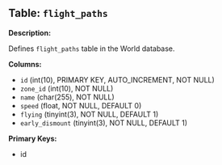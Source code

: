 ## Table: `flight_paths`

**Description:**

Defines `flight_paths` table in the World database.

**Columns:**
- `id` (int(10), PRIMARY KEY, AUTO_INCREMENT, NOT NULL)
- `zone_id` (int(10), NOT NULL)
- `name` (char(255), NOT NULL)
- `speed` (float, NOT NULL, DEFAULT 0)
- `flying` (tinyint(3), NOT NULL, DEFAULT 1)
- `early_dismount` (tinyint(3), NOT NULL, DEFAULT 1)

**Primary Keys:**
- id